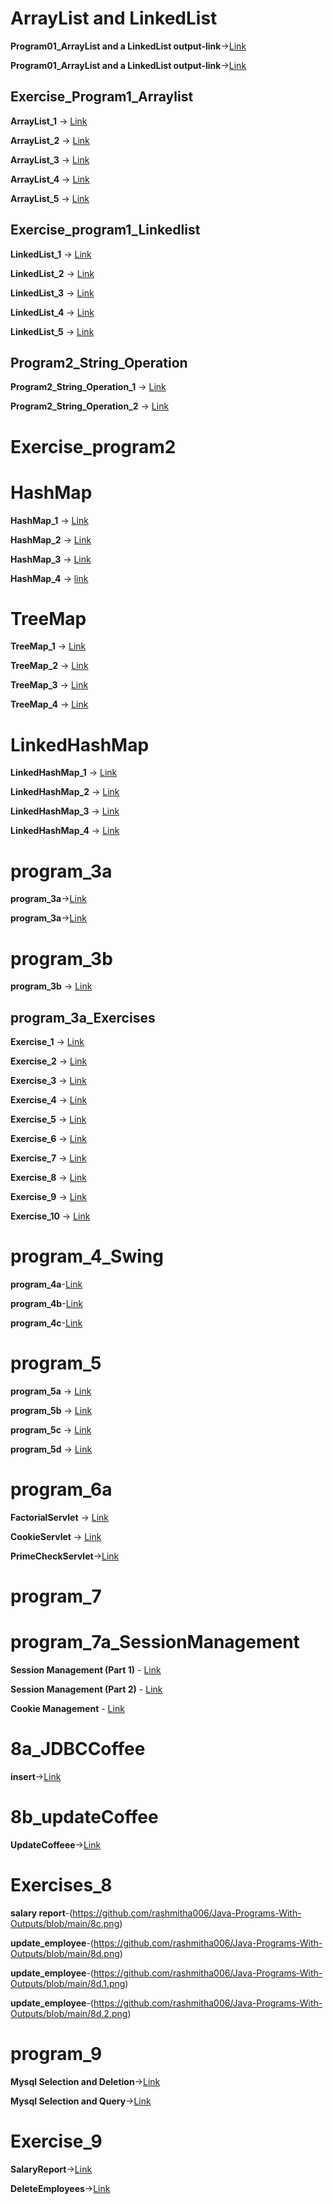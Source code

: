 # ArrayList and LinkedList
**Program01_ArrayList and a LinkedList output-link**->[Link](https://github.com/rashmitha006/Java-Programs-With-Outputs/blob/main/1_ArrayList%20and%20LinkedList/program1.png)

**Program01_ArrayList and a LinkedList output-link**->[Link](https://github.com/rashmitha006/Java-Programs-With-Outputs/blob/main/1_ArrayList%20and%20LinkedList/program11.png)



## Exercise_Program1_Arraylist

**ArrayList_1** -> [Link](https://github.com/rashmitha006/Java-Programs-With-Outputs/blob/main/1_ArrayList_Exercises/1ba.png)

**ArrayList_2** -> [Link](https://github.com/rashmitha006/Java-Programs-With-Outputs/blob/main/1_ArrayList_Exercises/1bb.png)

**ArrayList_3** -> [Link](https://github.com/rashmitha006/Java-Programs-With-Outputs/blob/main/1_ArrayList_Exercises/1b.c.png)

**ArrayList_4** -> [Link](https://github.com/rashmitha006/Java-Programs-With-Outputs/blob/main/1_ArrayList_Exercises/1b.d.png)

**ArrayList_5** -> [Link](https://github.com/rashmitha006/Java-Programs-With-Outputs/blob/main/1_ArrayList_Exercises/1b.e.png)

## Exercise_program1_Linkedlist

**LinkedList_1** -> [Link](https://github.com/rashmitha006/Java-Programs-With-Outputs/blob/main/1_Linked%20List_Exercises/1c.a.png)

**LinkedList_2** -> [Link](https://github.com/rashmitha006/Java-Programs-With-Outputs/blob/main/1_Linked%20List_Exercises/1c.b.png)

**LinkedList_3** -> [Link](https://github.com/rashmitha006/Java-Programs-With-Outputs/blob/main/1_Linked%20List_Exercises/1c.c.png)

**LinkedList_4** -> [Link](https://github.com/rashmitha006/Java-Programs-With-Outputs/blob/main/1_Linked%20List_Exercises/1c.d.png)

**LinkedList_5** -> [Link](https://github.com/rashmitha006/Java-Programs-With-Outputs/blob/main/1_Linked%20List_Exercises/1c.e.png)

## Program2_String_Operation

**Program2_String_Operation_1** -> [Link](https://github.com/rashmitha006/Java-Programs-With-Outputs/blob/main/2_HashSet,%20TreeSet%20and%20LinkedHashSet/p2.png)

**Program2_String_Operation_2** -> [Link](https://github.com/rashmitha006/Java-Programs-With-Outputs/blob/main/2_HashSet,%20TreeSet%20and%20LinkedHashSet/p2.1.png)

# Exercise_program2
# HashMap
**HashMap_1** -> [Link](https://github.com/rashmitha006/Java-Programs-With-Outputs/blob/main/2_HashMap_Exercises/Hash1.png)

**HashMap_2** -> [Link](https://github.com/rashmitha006/Java-Programs-With-Outputs/blob/main/2_HashMap_Exercises/Hash2.png)

**HashMap_3** -> [Link](https://github.com/rashmitha006/Java-Programs-With-Outputs/blob/main/2_HashMap_Exercises/Hash3.png)

**HashMap_4** -> [link](https://github.com/rashmitha006/Java-Programs-With-Outputs/blob/main/2_HashMap_Exercises/Hash4.png)

# TreeMap
**TreeMap_1** -> [Link](https://github.com/rashmitha006/Java-Programs-With-Outputs/blob/main/2_TreeMap_Exercises/Tree1.png)

**TreeMap_2** -> [Link](https://github.com/rashmitha006/Java-Programs-With-Outputs/blob/main/2_TreeMap_Exercises/Tree2.png)

**TreeMap_3** -> [Link](https://github.com/rashmitha006/Java-Programs-With-Outputs/blob/main/2_TreeMap_Exercises/Tree3.png)

**TreeMap_4** -> [Link](https://github.com/rashmitha006/Java-Programs-With-Outputs/blob/main/2_TreeMap_Exercises/Tree4.png)


# LinkedHashMap
**LinkedHashMap_1** -> [Link](https://github.com/rashmitha006/Java-Programs-With-Outputs/blob/main/2_LinkedHashMap_Exercises/LH1.png)

**LinkedHashMap_2** -> [Link](https://github.com/rashmitha006/Java-Programs-With-Outputs/blob/main/2_LinkedHashMap_Exercises/LH2.png)

**LinkedHashMap_3** -> [Link](https://github.com/rashmitha006/Java-Programs-With-Outputs/blob/main/2_LinkedHashMap_Exercises/LH3.png)

**LinkedHashMap_4** -> [Link](https://github.com/rashmitha006/Java-Programs-With-Outputs/blob/main/2_LinkedHashMap_Exercises/LH4.png)



# program_3a
**program_3a**->[Link](https://github.com/rashmitha006/Java-Programs-With-Outputs/blob/main/3a_stringOperation_stringHandling/p3.png)

**program_3a**->[Link](https://github.com/rashmitha006/Java-Programs-With-Outputs/blob/main/3a_stringOperation_stringHandling/p3.1.png)


# program_3b

**program_3b** -> [Link](https://github.com/rashmitha006/Java-Programs-With-Outputs/blob/main/3b_StringBuffer%20and%20StringBuilder/p3b.png)

## program_3a_Exercises

**Exercise_1** -> [Link](https://github.com/rashmitha006/Java-Programs-With-Outputs/blob/main/3a_String%20operation_Exercises./Ex3.1.png)

**Exercise_2** -> [Link](https://github.com/rashmitha006/Java-Programs-With-Outputs/blob/main/3a_String%20operation_Exercises./Ex3.2.png)

**Exercise_3** -> [Link](https://github.com/rashmitha006/Java-Programs-With-Outputs/blob/main/3a_String%20operation_Exercises./Ex3.3.png)

**Exercise_4** -> [Link](https://github.com/rashmitha006/Java-Programs-With-Outputs/blob/main/3a_String%20operation_Exercises./Ex3.4.png)

**Exercise_5** -> [Link](https://github.com/rashmitha006/Java-Programs-With-Outputs/blob/main/3a_String%20operation_Exercises./Ex3.5.png)

**Exercise_6** -> [Link](https://github.com/rashmitha006/Java-Programs-With-Outputs/blob/main/3a_String%20operation_Exercises./Ex3.6.png)

**Exercise_7** -> [Link](https://github.com/rashmitha006/Java-Programs-With-Outputs/blob/main/3a_String%20operation_Exercises./Ex3.7.png)

**Exercise_8** -> [Link](https://github.com/rashmitha006/Java-Programs-With-Outputs/blob/main/3a_String%20operation_Exercises./Ex3.8.png)

**Exercise_9** -> [Link](https://github.com/rashmitha006/Java-Programs-With-Outputs/blob/main/3a_String%20operation_Exercises./Ex3.9.png)

**Exercise_10** -> [Link](https://github.com/rashmitha006/Java-Programs-With-Outputs/blob/main/3a_String%20operation_Exercises./Ex3.10.png)


# program_4_Swing

**program_4a**-[Link](https://github.com/rashmitha006/Java-Programs-With-Outputs/blob/main/4_Swing/p4.png)

**program_4b**-[Link](https://github.com/rashmitha006/Java-Programs-With-Outputs/blob/main/4_Swing/p4.b.png)

**program_4c**-[Link](https://github.com/rashmitha006/Java-Programs-With-Outputs/blob/main/4_Swing/Ex4.1.png)

# program_5

**program_5a** → [Link](https://github.com/rashmitha006/Java-Programs-With-Outputs/blob/main/5_Swing%20program/p5a.png)  

**program_5b** → [Link](https://github.com/rashmitha006/Java-Programs-With-Outputs/blob/main/5_Swing%20program/p5b.png)  

**program_5c** → [Link](https://github.com/rashmitha006/Java-Programs-With-Outputs/blob/main/5_Swing%20program/p5c.png)

**program_5d** → [Link](https://github.com/rashmitha006/Java-Programs-With-Outputs/blob/main/5_Swing%20program/p5d.png)

# program_6a

**FactorialServlet** → [Link](https://github.com/rashmitha006/Java-Programs-With-Outputs/blob/main/6_servlet%20program/p6.jpg)

**CookieServlet** → [Link](https://github.com/rashmitha006/Java-Programs-With-Outputs/blob/main/6b_CookieServlet/p6b.png)

**PrimeCheckServlet**->[Link](https://github.com/rashmitha006/Java-Programs-With-Outputs/blob/main/6c_PrimeCheckServlet/p6c.png)
# program_7
# program_7a_SessionManagement

**Session Management (Part 1)** - [Link](https://github.com/rashmitha006/Java-Programs-With-Outputs/blob/main/7a_Session_%20Management/p7.png)

**Session Management (Part 2)** - [Link](https://github.com/rashmitha006/Java-Programs-With-Outputs/blob/main/7a_Session_%20Management/p7.1.png)

**Cookie Management** - [Link](https://github.com/rashmitha006/Java-Programs-With-Outputs/blob/main/7b_Cookie%20Managemen/p7b.png)

# 8a_JDBCCoffee

**insert**->[Link](https://github.com/rashmitha006/Java-Programs-With-Outputs/blob/main/8a_JDBCCoffee/p8a.png)

# 8b_updateCoffee

**UpdateCoffeee**->[Link](https://github.com/rashmitha006/Java-Programs-With-Outputs/blob/main/8b_updateCoffee/p8b.png)


# Exercises_8
**salary report**-(https://github.com/rashmitha006/Java-Programs-With-Outputs/blob/main/8c.png)

**update_employee**-(https://github.com/rashmitha006/Java-Programs-With-Outputs/blob/main/8d.png)

**update_employee**-(https://github.com/rashmitha006/Java-Programs-With-Outputs/blob/main/8d.1.png)

**update_employee**-(https://github.com/rashmitha006/Java-Programs-With-Outputs/blob/main/8d.2.png)

# program_9

**Mysql Selection and Deletion**->[Link](https://github.com/rashmitha006/Java-Programs-With-Outputs/blob/main/9_JDBCEmployee/9a.png)

**Mysql Selection and Query**->[Link](https://github.com/rashmitha006/Java-Programs-With-Outputs/blob/main/9_JDBCEmployee/9b.png)

# Exercise_9

**SalaryReport**->[Link](https://github.com/rashmitha006/Java-Programs-With-Outputs/blob/main/9_JDBCEmployee/p9c.png)

**DeleteEmployees**->[Link](https://github.com/rashmitha006/Java-Programs-With-Outputs/blob/main/9_JDBCEmployee/p9d.png)

